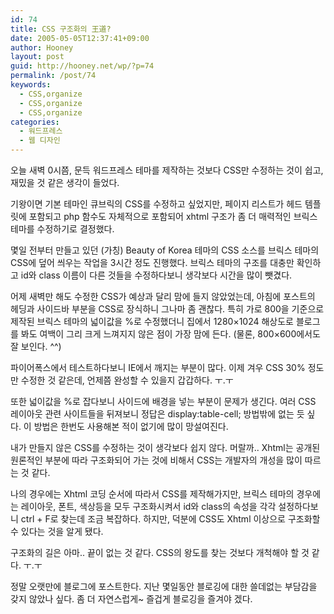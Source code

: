 ```yaml
---
id: 74
title: CSS 구조화의 王道?
date: 2005-05-05T12:37:41+09:00
author: Hooney
layout: post
guid: http://hooney.net/wp/?p=74
permalink: /post/74
keywords:
  - CSS,organize
  - CSS,organize
  - CSS,organize
categories:
  - 워드프레스
  - 웹 디자인
---
```

오늘 새벽 0시쯤, 문득 워드프레스 테마를 제작하는 것보다 CSS만 수정하는 것이 쉽고, 재밌을 것 같은 생각이 들었다. 

기왕이면 기본 테마인 큐브릭의 CSS를 수정하고 싶었지만, 페이지 리스트가 헤드 템플릿에 포함되고 php 함수도 자체적으로 포함되어 xhtml 구조가 좀 더 매력적인 브릭스 테마를 수정하기로 결정했다. 

몇일 전부터 만들고 있던 (가칭) Beauty of Korea 테마의 CSS 소스를 브릭스 테마의 CSS에 덮어 씌우는 작업을 3시간 정도 진행했다. 브릭스 테마의 구조를 대충만 확인하고 id와 class 이름이 다른 것들을 수정하다보니 생각보다 시간을 많이 뺏겼다. 

어제 새벽만 해도 수정한 CSS가 예상과 달리 맘에 들지 않았었는데, 아침에 포스트의 헤딩과 사이드바 부분을 CSS로 장식하니 그나마 좀 괜찮다. 특히 가로 800을 기준으로 제작된 브릭스 테마의 넓이값을 %로 수정했더니 집에서 1280&#215;1024 해상도로 블로그를 봐도 여백이 그리 크게 느껴지지 않은 점이 가장 맘에 든다. (물론, 800&#215;600에서도 잘 보인다. ^^) 

파이어폭스에서 테스트하다보니 IE에서 깨지는 부분이 많다. 이제 겨우 CSS 30% 정도만 수정한 것 같은데, 언제쯤 완성할 수 있을지 갑갑하다. ㅜ.ㅜ

또한 넓이값을 %로 잡다보니 사이드에 배경을 넣는 부분이 문제가 생긴다. 여러 CSS 레이아웃 관련 사이트들을 뒤져보니 정답은 display:table-cell; 방법밖에 없는 듯 싶다. 이 방법은 한번도 사용해본 적이 없기에 많이 망설여진다.

내가 만들지 않은 CSS를 수정하는 것이 생각보다 쉽지 않다. 머랄까.. Xhtml는 공개된 원론적인 부분에 따라 구조화되어 가는 것에 비해서 CSS는 개발자의 개성을 많이 따르는 것 같다.

나의 경우에는 Xhtml 코딩 순서에 따라서 CSS를 제작해가지만, 브릭스 테마의 경우에는 레이아웃, 폰트, 색상등을 모두 구조화시켜서 id와 class의 속성을 각각 설정하다보니 ctrl + F로 찾는데 조금 복잡하다. 하지만, 덕분에 CSS도 Xhtml 이상으로 구조화할 수 있다는 것을 알게 됐다. 

구조화의 길은 아마.. 끝이 없는 것 같다. CSS의 왕도를 찾는 것보다 개척해야 할 것 같다. ㅜ.ㅜ

정말 오랫만에 블로그에 포스트한다. 지난 몇일동안 블로깅에 대한 쓸데없는 부담감을 갖지 않았나 싶다. 좀 더 자연스럽게~ 즐겁게 블로깅을 즐겨야 겠다.